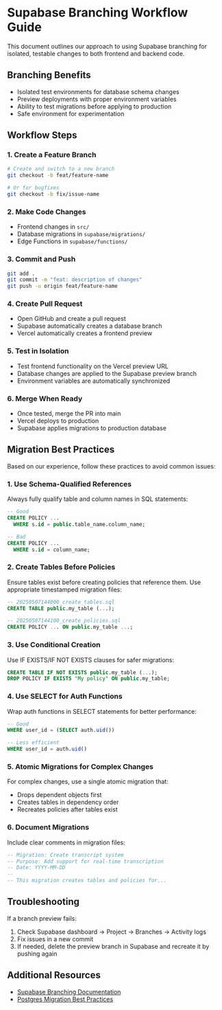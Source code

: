 # Supabase Branching Workflow Guide

This document outlines our approach to using Supabase branching for isolated, testable changes to both frontend and backend code.

## Branching Benefits

- Isolated test environments for database schema changes
- Preview deployments with proper environment variables
- Ability to test migrations before applying to production
- Safe environment for experimentation

## Workflow Steps

### 1. Create a Feature Branch

```bash
# Create and switch to a new branch
git checkout -b feat/feature-name

# Or for bugfixes
git checkout -b fix/issue-name
```

### 2. Make Code Changes

- Frontend changes in `src/`
- Database migrations in `supabase/migrations/`
- Edge Functions in `supabase/functions/`

### 3. Commit and Push

```bash
git add .
git commit -m "feat: description of changes"
git push -u origin feat/feature-name
```

### 4. Create Pull Request

- Open GitHub and create a pull request
- Supabase automatically creates a database branch
- Vercel automatically creates a frontend preview

### 5. Test in Isolation

- Test frontend functionality on the Vercel preview URL
- Database changes are applied to the Supabase preview branch
- Environment variables are automatically synchronized

### 6. Merge When Ready

- Once tested, merge the PR into main
- Vercel deploys to production
- Supabase applies migrations to production database

## Migration Best Practices

Based on our experience, follow these practices to avoid common issues:

### 1. Use Schema-Qualified References

Always fully qualify table and column names in SQL statements:

```sql
-- Good
CREATE POLICY ... 
  WHERE s.id = public.table_name.column_name;

-- Bad
CREATE POLICY ... 
  WHERE s.id = column_name;
```

### 2. Create Tables Before Policies

Ensure tables exist before creating policies that reference them. Use appropriate timestamped migration files:

```sql
-- 20250507144000_create_tables.sql
CREATE TABLE public.my_table (...);

-- 20250507144100_create_policies.sql
CREATE POLICY ... ON public.my_table ...;
```

### 3. Use Conditional Creation

Use IF EXISTS/IF NOT EXISTS clauses for safer migrations:

```sql
CREATE TABLE IF NOT EXISTS public.my_table (...);
DROP POLICY IF EXISTS "My policy" ON public.my_table;
```

### 4. Use SELECT for Auth Functions

Wrap auth functions in SELECT statements for better performance:

```sql
-- Good
WHERE user_id = (SELECT auth.uid())

-- Less efficient
WHERE user_id = auth.uid()
```

### 5. Atomic Migrations for Complex Changes

For complex changes, use a single atomic migration that:
- Drops dependent objects first
- Creates tables in dependency order
- Recreates policies after tables exist

### 6. Document Migrations

Include clear comments in migration files:

```sql
-- Migration: Create transcript system
-- Purpose: Add support for real-time transcription
-- Date: YYYY-MM-DD
--
-- This migration creates tables and policies for...
```

## Troubleshooting

If a branch preview fails:
1. Check Supabase dashboard → Project → Branches → Activity logs
2. Fix issues in a new commit
3. If needed, delete the preview branch in Supabase and recreate it by pushing again

## Additional Resources

- [Supabase Branching Documentation](https://supabase.com/docs/guides/deployment/branching)
- [Postgres Migration Best Practices](https://supabase.com/docs/guides/database/migrations) 